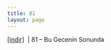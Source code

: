 ```yaml
---
title: 81
layout: page
---
```

<a href="https://cloud.mail.ru/public/e8a6b3f6dd6d/81%20-%20Bu%20Gecenin%20Sonunda" target="_blank">[indir]</a>   |   81 &#8211; Bu Gecenin Sonunda
